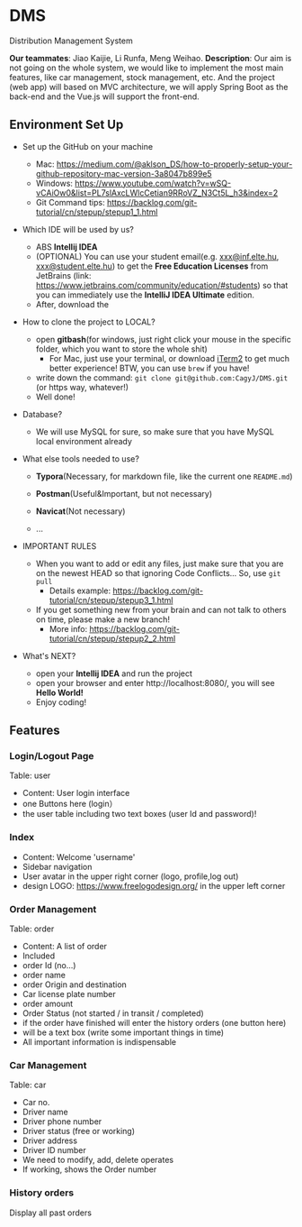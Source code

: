 # DMS
Distribution Management System

**Our teammates**: Jiao Kaijie, Li Runfa, Meng Weihao.
**Description**: Our aim is not going on the whole system, we would like to implement the most main features, like car management, stock management, etc. And the project (web app) will based on MVC architecture, we will apply Spring Boot as the back-end and the Vue.js will support the front-end.



## Environment Set Up

- Set up the GitHub on your machine

  - Mac: https://medium.com/@aklson_DS/how-to-properly-setup-your-github-repository-mac-version-3a8047b899e5
  - Windows: https://www.youtube.com/watch?v=wSQ-vCAiOw0&list=PL7slAxcLWlcCetian9RRoVZ_N3Ct5L_h3&index=2
  - Git Command tips: https://backlog.com/git-tutorial/cn/stepup/stepup1_1.html

- Which IDE will be used by us?

  - ABS **Intellij IDEA**
  - (OPTIONAL) You can use your student email(e.g. xxx@inf.elte.hu, xxx@student.elte.hu) to get the **Free Education Licenses** from JetBrains (link: https://www.jetbrains.com/community/education/#students) so that you can immediately use the  **IntelliJ IDEA Ultimate** edition.
  - After, download the 

- How to clone the project to LOCAL?

  - open **gitbash**(for windows, just right click your mouse in the specific folder, which you want to store the whole shit)
    - For Mac, just use your terminal, or download [iTerm2](https://iterm2.com/index.html) to get much better experience! BTW, you can use `brew` if you have!
  - write down the command: `git clone git@github.com:CagyJ/DMS.git` (or https way, whatever!)
  - Well done!

- Database?

  - We will use MySQL for sure, so make sure that you have MySQL local environment already

- What else tools needed to use?

  - **Typora**(Necessary, for markdown file, like the current one `README.md`)
  - **Postman**(Useful&Important, but not necessary)

  - **Navicat**(Not necessary)
  - ...

- IMPORTANT RULES

  - When you want to add or edit any files, just make sure that you are on the newest HEAD so that ignoring Code Conflicts... So, use `git pull`
    - Details example: https://backlog.com/git-tutorial/cn/stepup/stepup3_1.html
  - If you get something new from your brain and can not talk to others on time, please make a new branch!
    - More info: https://backlog.com/git-tutorial/cn/stepup/stepup2_2.html

- What's NEXT?

  - open your **Intellij IDEA** and run the project
  - open your browser and enter http://localhost:8080/, you will see **Hello World!**
  - Enjoy coding!





## Features



### Login/Logout Page

Table: user

- Content: User login interface
- one Buttons here (login）  
- the user table including two text boxes (user Id and password)!



### Index

- Content: Welcome 'username'
- Sidebar navigation
- User avatar in the upper right corner (logo, profile,log out)
- design LOGO: https://www.freelogodesign.org/     in the upper left corner



### Order Management

Table: order

- Content: A list of order
- Included 
- order Id (no...)
- order name
- order Origin and destination
- Car license plate number
- order amount 
- Order Status (not started / in transit / completed)
- if the order have finished will enter the history orders (one button here)
- will be a text box (write some important things in time)
- All important information is indispensable


### Car Management

Table: car

- Car no.
- Driver name
- Driver phone number
- Driver status (free or working)
- Driver address
- Driver ID number
- We need to modify, add, delete operates
- If working, shows the Order number



### History orders

Display all past orders



